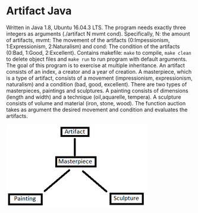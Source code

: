 # Artifact Java
Written in Java 1.8, Ubuntu 16.04.3 LTS. The program needs exactly three integers as arguments (./artifact N mvmt cond). Specifically, N: the amount of artifacts, mvmt: The movement of the artifacts (0:Impessionism, 1:Expressionism, 2:Naturalism) and cond: The condition of the artifacts (0:Bad, 1:Good, 2:Excellent). Contains makefile: `make` to compile, `make clean` to delete object files and `make run` to run program with default arguments. The goal of this program is to exercise at multiple inheritance. An artifact consists of an index, a creator and a year of creation. A masterpiece, which is a type of artifact, consists of a movement (impressionism, expressionism, naturalism) and a condition (bad, good, excellent). There are two types of masterpieces, paintings and sculptures. A painting consists of dimensions (length and width) and a technique (oil,aquarelle, tempera). A sculpture consists of volume and material (iron, stone, wood). The function auction takes as argument the desired movement and condition and evaluates the artifacts.


![Hierarchy](https://github.com/patschris/ArtifactJava/blob/master/Hierarchy.png)
